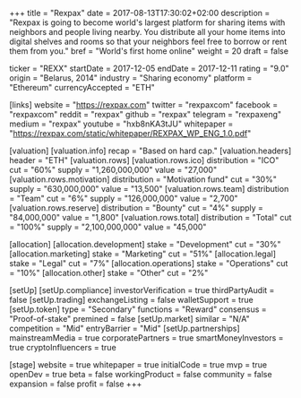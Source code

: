 +++
title = "Rexpax"
date = 2017-08-13T17:30:02+02:00
description = "Rexpax is going to become world's largest platform for sharing items with neighbors and people living nearby. You distribute all your home items into digital shelves and rooms so that your neighbors feel free to borrow or rent them from you."
bref = "World's first home online"
weight = 20
draft = false

ticker = "REXX"
startDate = 2017-12-05
endDate = 2017-12-11
rating = "9.0"
origin = "Belarus, 2014"
industry = "Sharing economy"
platform = "Ethereum"
currencyAccepted = "ETH"

[links]
  website = "https://rexpax.com"
  twitter = "rexpaxcom"
  facebook = "rexpaxcom"
  reddit = "rexpax"
  github = "rexpax"
  telegram = "rexpaxeng"
  medium = "rexpax"
  youtube = "hxb8nKA3tJU"
  whitepaper = "https://rexpax.com/static/whitepaper/REXPAX_WP_ENG_1.0.pdf"

[valuation]
  [valuation.info]
    recap = "Based on hard cap."
  [valuation.headers]
    header = "ETH"
  [valuation.rows]
    [valuation.rows.ico]
      distribution = "ICO"
      cut = "60%"
      supply = "1,260,000,000"
      value = "27,000"
    [valuation.rows.motivation]
      distribution = "Motivation fund"
      cut = "30%"
      supply = "630,000,000"
      value = "13,500"
    [valuation.rows.team]
      distribution = "Team"
      cut = "6%"
      supply = "126,000,000"
      value = "2,700"
    [valuation.rows.reserve]
      distribution = "Bounty"
      cut = "4%"
      supply = "84,000,000"
      value = "1,800"
    [valuation.rows.total]
      distribution = "Total"
      cut = "100%"
      supply = "2,100,000,000"
      value = "45,000"

[allocation]
  [allocation.development]
    stake = "Development"
    cut = "30%"
  [allocation.marketing]
    stake = "Marketing"
    cut = "51%"
  [allocation.legal]
    stake = "Legal"
    cut = "7%"
  [allocation.operations]
    stake = "Operations"
    cut = "10%"
  [allocation.other]
    stake = "Other"
    cut = "2%"

[setUp]
  [setUp.compliance]
    investorVerification = true
    thirdPartyAudit = false
  [setUp.trading]
    exchangeListing = false
    walletSupport = true
  [setUp.token]
    type = "Secondary"
    functions = "Reward"
    consensus = "Proof-of-stake"
    premined = false
  [setUp.market]
    similar = "N/A"
    competition = "Mid"
    entryBarrier = "Mid"
  [setUp.partnerships]
    mainstreamMedia = true
    corporatePartners = true
    smartMoneyInvestors = true
    cryptoInfluencers = true

[stage]
  website = true
  whitepaper = true
  initialCode = true
  mvp = true
  openDev = true
  beta = false
  workingProduct = false
  community = false
  expansion = false
  profit = false
+++
